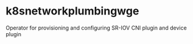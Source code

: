 # k8snetworkplumbingwge
Operator for provisioning and configuring SR-IOV CNI plugin and device plugin
